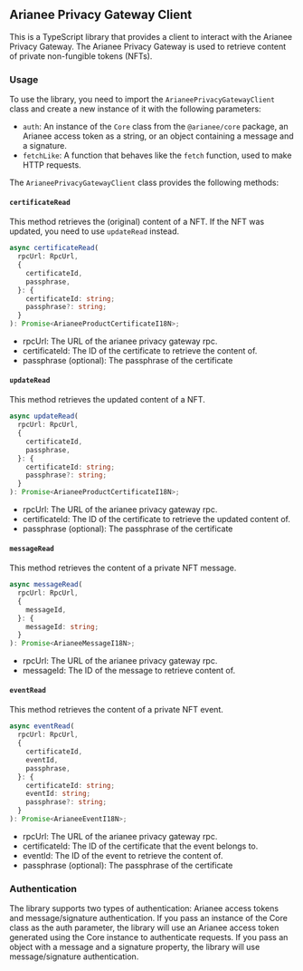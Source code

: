 ## Arianee Privacy Gateway Client

This is a TypeScript library that provides a client to interact with the Arianee Privacy Gateway. The Arianee Privacy Gateway is used to retrieve content of private non-fungible tokens (NFTs).

### Usage

To use the library, you need to import the `ArianeePrivacyGatewayClient` class and create a new instance of it with the following parameters:

- `auth`: An instance of the `Core` class from the `@arianee/core` package, an Arianee access token as a string, or an object containing a message and a signature.
- `fetchLike`: A function that behaves like the `fetch` function, used to make HTTP requests.

The `ArianeePrivacyGatewayClient` class provides the following methods:

#### `certificateRead`

This method retrieves the (original) content of a NFT. If the NFT was updated, you need to use `updateRead` instead.

```typescript
async certificateRead(
  rpcUrl: RpcUrl,
  {
    certificateId,
    passphrase,
  }: {
    certificateId: string;
    passphrase?: string;
  }
): Promise<ArianeeProductCertificateI18N>;
```

- rpcUrl: The URL of the arianee privacy gateway rpc.
- certificateId: The ID of the certificate to retrieve the content of.
- passphrase (optional): The passphrase of the certificate

#### `updateRead`

This method retrieves the updated content of a NFT.

```typescript
async updateRead(
  rpcUrl: RpcUrl,
  {
    certificateId,
    passphrase,
  }: {
    certificateId: string;
    passphrase?: string;
  }
): Promise<ArianeeProductCertificateI18N>;
```

- rpcUrl: The URL of the arianee privacy gateway rpc.
- certificateId: The ID of the certificate to retrieve the updated content of.
- passphrase (optional): The passphrase of the certificate

#### `messageRead`

This method retrieves the content of a private NFT message.

```typescript
async messageRead(
  rpcUrl: RpcUrl,
  {
    messageId,
  }: {
    messageId: string;
  }
): Promise<ArianeeMessageI18N>;
```

- rpcUrl: The URL of the arianee privacy gateway rpc.
- messageId: The ID of the message to retrieve content of.

#### `eventRead`

This method retrieves the content of a private NFT event.

```typescript
async eventRead(
  rpcUrl: RpcUrl,
  {
    certificateId,
    eventId,
    passphrase,
  }: {
    certificateId: string;
    eventId: string;
    passphrase?: string;
  }
): Promise<ArianeeEventI18N>;
```

- rpcUrl: The URL of the arianee privacy gateway rpc.
- certificateId: The ID of the certificate that the event belongs to.
- eventId: The ID of the event to retrieve the content of.
- passphrase (optional): The passphrase of the certificate

### Authentication

The library supports two types of authentication: Arianee access tokens and message/signature authentication. If you pass an instance of the Core class as the auth parameter, the library will use an Arianee access token generated using the Core instance to authenticate requests. If you pass an object with a message and a signature property, the library will use message/signature authentication.
